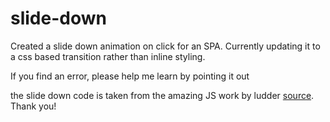 # slide-down
Created a slide down animation on click for an SPA.
Currently updating it to a css based transition rather than inline styling.

If you find an error, please help me learn by pointing it out

the slide down code is taken from the amazing JS work by ludder [source](https://gist.github.com/ludder/4226288). Thank you!
